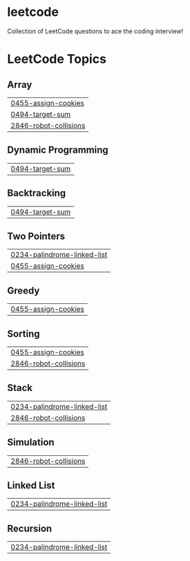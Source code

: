 # leetcode
Collection of LeetCode questions to ace the coding interview!

<!---LeetCode Topics Start-->
# LeetCode Topics
## Array
|  |
| ------- |
| [0455-assign-cookies](https://github.com/pbsgopi/leetcode/tree/master/0455-assign-cookies) |
| [0494-target-sum](https://github.com/pbsgopi/leetcode/tree/master/0494-target-sum) |
| [2846-robot-collisions](https://github.com/pbsgopi/leetcode/tree/master/2846-robot-collisions) |
## Dynamic Programming
|  |
| ------- |
| [0494-target-sum](https://github.com/pbsgopi/leetcode/tree/master/0494-target-sum) |
## Backtracking
|  |
| ------- |
| [0494-target-sum](https://github.com/pbsgopi/leetcode/tree/master/0494-target-sum) |
## Two Pointers
|  |
| ------- |
| [0234-palindrome-linked-list](https://github.com/pbsgopi/leetcode/tree/master/0234-palindrome-linked-list) |
| [0455-assign-cookies](https://github.com/pbsgopi/leetcode/tree/master/0455-assign-cookies) |
## Greedy
|  |
| ------- |
| [0455-assign-cookies](https://github.com/pbsgopi/leetcode/tree/master/0455-assign-cookies) |
## Sorting
|  |
| ------- |
| [0455-assign-cookies](https://github.com/pbsgopi/leetcode/tree/master/0455-assign-cookies) |
| [2846-robot-collisions](https://github.com/pbsgopi/leetcode/tree/master/2846-robot-collisions) |
## Stack
|  |
| ------- |
| [0234-palindrome-linked-list](https://github.com/pbsgopi/leetcode/tree/master/0234-palindrome-linked-list) |
| [2846-robot-collisions](https://github.com/pbsgopi/leetcode/tree/master/2846-robot-collisions) |
## Simulation
|  |
| ------- |
| [2846-robot-collisions](https://github.com/pbsgopi/leetcode/tree/master/2846-robot-collisions) |
## Linked List
|  |
| ------- |
| [0234-palindrome-linked-list](https://github.com/pbsgopi/leetcode/tree/master/0234-palindrome-linked-list) |
## Recursion
|  |
| ------- |
| [0234-palindrome-linked-list](https://github.com/pbsgopi/leetcode/tree/master/0234-palindrome-linked-list) |
<!---LeetCode Topics End-->